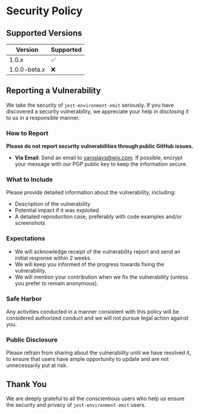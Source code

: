 # Security Policy

## Supported Versions

| Version       | Supported          |
| ------------- | ------------------ |
| 1.0.x         | :white_check_mark: |
| 1.0.0-beta.x  | :x:                |

## Reporting a Vulnerability

We take the security of `jest-environment-emit` seriously.
If you have discovered a security vulnerability, we appreciate your help in disclosing it to us in a responsible manner.

### How to Report

**Please do not report security vulnerabilities through public GitHub issues.**

- **Via Email**: Send an email to [yaroslavs@wix.com](mailto:yaroslavs@wix.com).
If possible, encrypt your message with our PGP public key to keep the information secure.

### What to Include

Please provide detailed information about the vulnerability, including:

- Description of the vulnerability
- Potential impact if it was exploited
- A detailed reproduction case, preferably with code examples and/or screenshots

### Expectations

- We will acknowledge receipt of the vulnerability report and send an initial response within 2 weeks.
- We will keep you informed of the progress towards fixing the vulnerability.
- We will mention your contribution when we fix the vulnerability (unless you prefer to remain anonymous).

### Safe Harbor

Any activities conducted in a manner consistent with this policy will be considered authorized conduct and we will not pursue legal action against you.

### Public Disclosure

Please refrain from sharing about the vulnerability until we have resolved it, to ensure that users have ample opportunity to update and are not unnecessarily put at risk.

## Thank You

We are deeply grateful to all the conscientious users who help us ensure the security and privacy of `jest-environment-emit` users.

